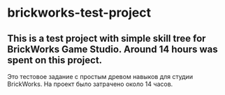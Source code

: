 # brickworks-test-project
 This is a test project with simple skill tree for BrickWorks Game Studio.
Around 14 hours was spent on this project.
------------------------
Это тестовое задание с простым древом навыков для студии BrickWorks.
На проект было затрачено около 14 часов.

